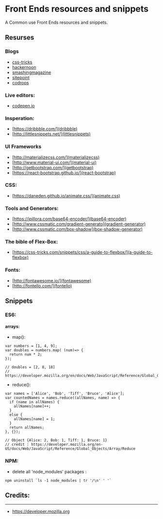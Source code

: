 # Front Ends resources and snippets  
A Common use Front Ends resources and snippets.    

## Resurses

### Blogs
- [css-tricks](https://css-tricks.com)
- [hackernoon](https://hackernoon.com)
- [smashingmagazine](https://www.smashingmagazine.com)
- [sitepoint](http://www.sitepoint.com)
- [codrops](http://tympanus.net/codrops/)

### Live editors:
- [codepen.io](http://codepen.io/)

### Insperation:
- [https://dribbble.com/](dribbble)
- [http://littlesnippets.net/](littlesnippets)

### UI Frameworks
- [http://materializecss.com/](materializecss)
- [http://www.material-ui.com/](material-ui)
- [http://getbootstrap.com/](getbootstrap)
- [https://react-bootstrap.github.io/](react-bootstrap)

### CSS:
- [https://daneden.github.io/animate.css/](animate.css)

### Tools and Generators:
- [https://jpillora.com/base64-encoder/](base64-encoder) 
- [http://www.cssmatic.com/gradient-generato](gradient-generator) 
- [http://www.cssmatic.com/box-shadow](box-shadow-generator)  

### The bible of Flex-Box:
- [https://css-tricks.com/snippets/css/a-guide-to-flexbox/](a-guide-to-flexbox)

### Fonts:
- [http://fontawesome.io/](fontawesome)
- [http://fontello.com/](fontello)


## Snippets

### ES6:

#### arrays:
- map():

```
var numbers = [1, 4, 9];
var doubles = numbers.map( (num)=> {
  return num * 2;
});

// doubles = [2, 8, 18]
// https://developer.mozilla.org/en/docs/Web/JavaScript/Reference/Global_Objects/Array/map
```

- reduce():

```
var names = ['Alice', 'Bob', 'Tiff', 'Bruce', 'Alice'];
var countedNames = names.reduce((allNames, name) => { 
  if (name in allNames) {
    allNames[name]++;
  }
  else {
    allNames[name] = 1;
  }
  return allNames;
}, {});

// Object {Alice: 2, Bob: 1, Tiff: 1, Bruce: 1}
// credit : https://developer.mozilla.org/en-US/docs/Web/JavaScript/Reference/Global_Objects/Array/Reduce
```

### NPM: 

- delete all 'node_modules' packages :

``` npm uninstall `ls -1 node_modules | tr '/\n' ' '` ```

## Credits:
---
- https://developer.mozilla.org
